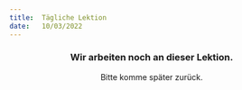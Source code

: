 ```yaml
---
title:  Tägliche Lektion
date:   10/03/2022
---
```


### <center>Wir arbeiten noch an dieser Lektion.</center>
<center>Bitte komme später zurück.</center>